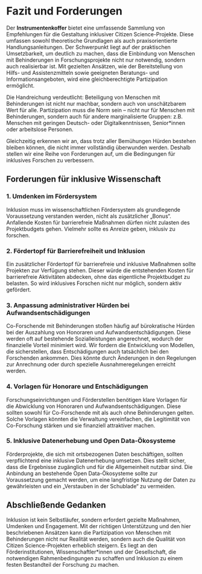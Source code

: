 # Fazit und Forderungen

Der **Instrumentenkoffer** bietet eine umfassende Sammlung von Empfehlungen für die Gestaltung
inklusiver Citizen Science-Projekte. Diese umfassen sowohl theoretische Grundlagen als auch
praxisorientierte Handlungsanleitungen. Der Schwerpunkt liegt auf der praktischen Umsetzbarkeit, um
deutlich zu machen, dass die Einbindung von Menschen mit Behinderungen in Forschungsprojekte nicht
nur notwendig, sondern auch realisierbar ist. Mit gezielten Ansätzen, wie der Bereitstellung von
Hilfs- und Assistenzmitteln sowie geeigneten Beratungs- und Informationsangeboten, wird eine
gleichberechtigte Partizipation ermöglicht.

Die Handreichung verdeutlicht: Beteiligung von Menschen mit Behinderungen ist nicht nur
machbar, sondern auch von unschätzbarem Wert für alle. Partizipation muss die Norm sein – nicht nur
für Menschen mit Behinderungen, sondern auch für andere marginalisierte Gruppen: z.B. Menschen mit
geringen Deutsch- oder Digitalkenntnissen, Senior\*innen oder arbeitslose Personen.

Gleichzeitig erkennen wir an, dass trotz aller Bemühungen Hürden bestehen bleiben können, die nicht
immer vollständig überwunden werden. Deshalb stellen wir eine Reihe von Forderungen auf, um
die Bedingungen für inklusives Forschen zu verbessern.

## Forderungen für inklusive Wissenschaft

### 1. Umdenken im Fördersystem  

Inklusion muss im wissenschaftlichen Fördersystem als grundlegende Voraussetzung verstanden
werden, nicht als zusätzlicher „Bonus“. Anfallende Kosten für barrierefreie Maßnahmen dürfen
nicht zulasten des Projektbudgets gehen. Vielmehr sollte es Anreize geben, inklusiv zu forschen.  

### 2. Fördertopf für Barrierefreiheit und Inklusion

Ein zusätzlicher Fördertopf für barrierefreie
und inklusive Maßnahmen sollte Projekten zur Verfügung stehen. Dieser würde die entstehenden
Kosten für barrierefreie Aktivitäten abdecken, ohne das eigentliche Projektbudget zu belasten. So
wird inklusives Forschen nicht nur möglich, sondern aktiv gefördert.  

### 3. Anpassung administrativer Hürden bei Aufwandsentschädigungen  

Co-Forschende mit Behinderungen stoßen häufig auf bürokratische Hürden bei der Auszahlung von
Honoraren und Aufwandsentschädigungen. Diese werden oft auf bestehende Sozialleistungen
angerechnet, wodurch der finanzielle Vorteil minimiert wird. Wir fordern die Entwicklung von
Modellen, die sicherstellen, dass Entschädigungen auch tatsächlich bei den Forschenden ankommen.
Dies könnte durch Änderungen in den Regelungen zur Anrechnung oder durch spezielle
Ausnahmeregelungen erreicht werden.  

### 4. Vorlagen für Honorare und Entschädigungen  

Forschungseinrichtungen und Förderstellen benötigen klare Vorlagen für die Abwicklung von
Honoraren und Aufwandsentschädigungen. Diese sollten sowohl für Co-Forschende mit als auch ohne
Behinderungen gelten. Solche Vorlagen könnten die Verwaltung vereinfachen, die Legitimität von
Co-Forschung stärken und sie finanziell attraktiver machen.  

### 5. Inklusive Datenerhebung und Open Data-Ökosysteme

Förderprojekte, die sich mit ortsbezogenen Daten beschäftigen, sollten verpflichtend eine
inklusive Datenerhebung umsetzen. Dies stellt sicher, dass die Ergebnisse zugänglich und für die
Allgemeinheit nutzbar sind. Die Anbindung an bestehende Open Data-Ökosysteme sollte zur
Voraussetzung gemacht werden, um eine langfristige Nutzung der Daten zu gewährleisten und ein
„Verstauben in der Schublade“ zu vermeiden.

## Abschließende Gedanken

Inklusion ist kein Selbstläufer, sondern erfordert gezielte Maßnahmen, Umdenken und Engagement. Mit
der richtigen Unterstützung und den hier beschriebenen Ansätzen kann die Partizipation von Menschen
mit Behinderungen nicht nur Realität werden, sondern auch die Qualität von Citizen Science-Projekten
erheblich steigern. Es liegt an den Förderinstitutionen, Wissenschaftler\*innen und der
Gesellschaft, die notwendigen Rahmenbedingungen zu schaffen und Inklusion zu einem festen
Bestandteil der Forschung zu machen.
